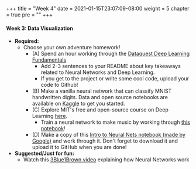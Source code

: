 +++
title = "Week 4"
date = 2021-01-15T23:07:09-08:00
weight = 5
chapter = true
pre = "<b></b>"
+++

#### Week 3: Data Visualization
- **Required:** 
  - Choose your own adventure homework!
    - (A) Spend an hour working through the [Dataquest Deep Learning Fundamentals](https://app.dataquest.io/course/deep-learning-fundamentals)
      - Add 2-3 sentences to your README about key takeaways related to Neural Networks and Deep Learning. 
      - If you get to the project or write some cool code, upload your code to Github!
    - (B) Make a vanilla neural network that can classify MNIST handwritten digits. Data and open source notebooks are available on [Kaggle](https://www.kaggle.com/uoojin95/mnist-with-vanilla-neural-network) to get you started. 
    - (C) Explore MIT's free and open-source course on Deep Learning [here](http://introtodeeplearning.com).
      - Train a neural network to make music by working through [this notebook](https://github.com/aamini/introtodeeplearning/blob/master/lab1/Part2_Music_Generation.ipynb)! 
    - (D) Make a copy of this [Intro to Neural Nets notebook (made by Google)](https://colab.research.google.com/github/google/eng-edu/blob/main/ml/cc/exercises/intro_to_neural_nets.ipynb?utm_source=mlcc&utm_campaign=colab-external&utm_medium=referral&utm_content=intro_to_nn_tf2-colab&hl=en) and work through it. Don't forget to download it and upload it to GitHub when you are done!
- **Suggested/Just for fun:** 
  - Watch this [3Blue1Brown video](https://www.youtube.com/watch?v=aircAruvnKk) explaining how Neural Networks work

